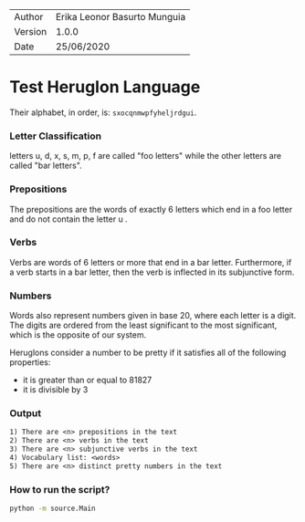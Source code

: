 |||
---|---|
|Author| Erika Leonor Basurto Munguia|
|Version| 1.0.0|
|Date| 25/06/2020|

# Test Heruglon Language
Their alphabet, in order, is: `sxocqnmwpfyheljrdgui`.

### Letter Classification
letters u, d, x, s, m, p, f are called "foo letters" while the other letters are called "bar letters".

### Prepositions
The prepositions are the words of exactly 6 letters which end in a foo letter and do not contain the letter u .
### Verbs
Verbs are words of 6 letters or more that end in a bar letter. Furthermore, if a verb starts in a bar letter,
then the verb is inflected in its subjunctive form.
### Numbers
Words also represent numbers given in base 20, where each letter is a
digit. The digits are ordered from the least significant to the most significant, which is the
opposite of our system. 

Heruglons consider a number to be pretty if it satisfies all of the following properties:
- it is greater than or equal to 81827
- it is divisible by 3

### Output
```txt
1) There are <n> prepositions in the text
2) There are <n> verbs in the text
3) There are <n> subjunctive verbs in the text
4) Vocabulary list: <words>
5) There are <n> distinct pretty numbers in the text
```

### How to run the script?
```bash
python -m source.Main
```